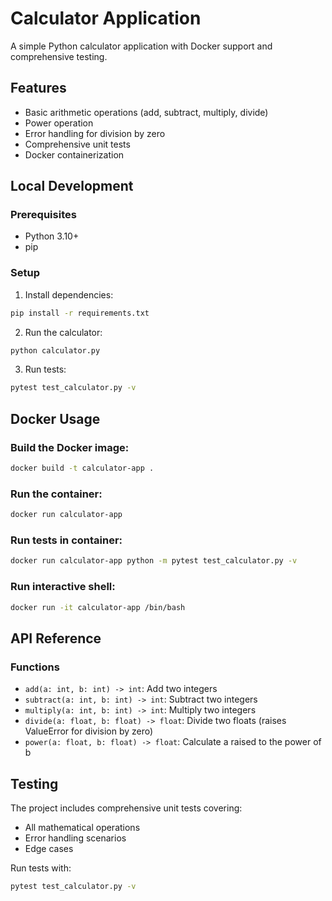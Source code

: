 # Calculator Application

A simple Python calculator application with Docker support and comprehensive testing.

## Features

- Basic arithmetic operations (add, subtract, multiply, divide)
- Power operation
- Error handling for division by zero
- Comprehensive unit tests
- Docker containerization

## Local Development

### Prerequisites
- Python 3.10+
- pip

### Setup
1. Install dependencies:
```bash
pip install -r requirements.txt
```

2. Run the calculator:
```bash
python calculator.py
```

3. Run tests:
```bash
pytest test_calculator.py -v
```

## Docker Usage

### Build the Docker image:
```bash
docker build -t calculator-app .
```

### Run the container:
```bash
docker run calculator-app
```

### Run tests in container:
```bash
docker run calculator-app python -m pytest test_calculator.py -v
```

### Run interactive shell:
```bash
docker run -it calculator-app /bin/bash
```

## API Reference

### Functions

- `add(a: int, b: int) -> int`: Add two integers
- `subtract(a: int, b: int) -> int`: Subtract two integers  
- `multiply(a: int, b: int) -> int`: Multiply two integers
- `divide(a: float, b: float) -> float`: Divide two floats (raises ValueError for division by zero)
- `power(a: float, b: float) -> float`: Calculate a raised to the power of b

## Testing

The project includes comprehensive unit tests covering:
- All mathematical operations
- Error handling scenarios
- Edge cases

Run tests with:
```bash
pytest test_calculator.py -v
```
